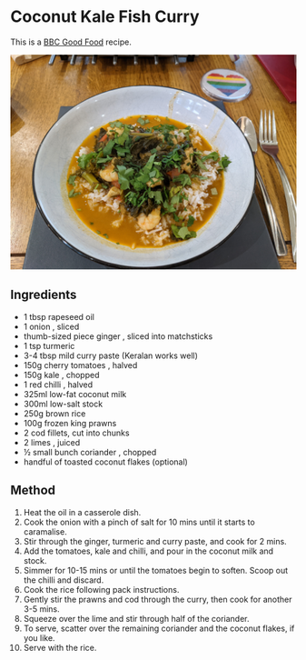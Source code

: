 # Coconut Kale Fish Curry #

This is a [BBC Good Food](https://www.bbcgoodfood.com/recipes/coconut-kale-fish-curry) recipe.

![Coconut Kale Fish Curry](/public/images/Coconut-Kale-Fish-Curry.jpg)

## Ingredients ##

- 1 tbsp rapeseed oil
- 1 onion , sliced
- thumb-sized piece ginger , sliced into matchsticks
- 1 tsp turmeric
- 3-4 tbsp mild curry paste (Keralan works well)
- 150g cherry tomatoes , halved
- 150g kale , chopped
- 1 red chilli , halved
- 325ml low-fat  coconut milk
- 300ml low-salt stock
- 250g brown rice
- 100g frozen  king prawns
- 2 cod fillets, cut into chunks
- 2 limes , juiced
- ½ small bunch coriander , chopped
- handful of toasted coconut flakes (optional)


## Method ##

1. Heat the oil in a casserole dish.
1. Cook the onion with a pinch of salt for 10 mins until it starts to caramalise.
1. Stir through the ginger, turmeric and curry paste, and cook for 2 mins.
1. Add the tomatoes, kale and chilli, and pour in the coconut milk and stock.
1. Simmer for 10-15 mins or until the tomatoes begin to soften. Scoop out the chilli and discard.
1. Cook the rice following pack instructions.
1. Gently stir the prawns and cod through the curry, then cook for another 3-5 mins.
1. Squeeze over the lime and stir through half of the coriander.
1. To serve, scatter over the remaining coriander and the coconut flakes, if you like.
1. Serve with the rice.
